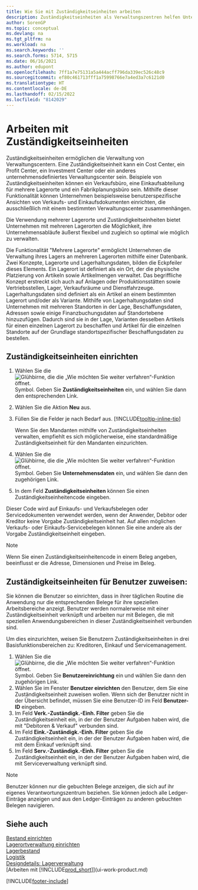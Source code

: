 ```yaml
---
title: Wie Sie mit Zuständigkeitseinheiten arbeiten
description: Zuständigkeitseinheiten als Verwaltungszentren helfen Unternehmen, benutzerspezifische Ansichten von Einkaufs- und Kaufbelegen festzulegen, die sich ausschließlich auf das jeweilige Zentrum beziehen.
author: SorenGP
ms.topic: conceptual
ms.devlang: na
ms.tgt_pltfrm: na
ms.workload: na
ms.search.keywords: ''
ms.search.forms: 5714, 5715
ms.date: 06/16/2021
ms.author: edupont
ms.openlocfilehash: 7ff1a7e75131a5a444acff796da339ec526c48c9
ms.sourcegitcommit: ef80c461713fff1a75998766e7a4ed3a7c6121d0
ms.translationtype: HT
ms.contentlocale: de-DE
ms.lasthandoff: 02/15/2022
ms.locfileid: "8142029"
---
```

# <a name="work-with-responsibility-centers"></a>Arbeiten mit Zuständigkeitseinheiten

Zuständigkeitseinheiten ermöglichen die Verwaltung von Verwaltungscentern. Eine Zuständigkeitseinheit kann ein Cost Center, ein Profit Center, ein Investment Center oder ein anderes unternehmensdefiniertes Verwaltungscenter sein. Beispiele von Zuständigkeitseinheiten können ein Verkaufsbüro, eine Einkaufsabteilung für mehrere Lagerorte und ein Fabrikplanungsbüro sein. Mithilfe dieser Funktionalität können Unternehmen beispielsweise benutzerspezifische Ansichten von Verkaufs- und Einkaufsdokumenten einrichten, die ausschließlich mit einem bestimmten Verwaltungscenter zusammenhängen.  

Die Verwendung mehrerer Lagerorte und Zuständigkeitseinheiten bietet Unternehmen mit mehreren Lagerorten die Möglichkeit, ihre Unternehmensabläufe äußerst flexibel und zugleich so optimal wie möglich zu verwalten.

Die Funktionalität "Mehrere Lagerorte" ermöglicht Unternehmen die Verwaltung ihres Lagers an mehreren Lagerorten mithilfe einer Datenbank. Zwei Konzepte, Lagerorte und Lagerhaltungsdaten, bilden die Eckpfeiler dieses Elements. Ein Lagerort ist definiert als ein Ort, der die physische Platzierung von Artikeln sowie Artikelmengen verwaltet. Das begriffliche Konzept erstreckt sich auch auf Anlagen oder Produktionsstätten sowie Vertriebsstellen, Lager, Verkaufsräume und Dienstfahrzeuge. Lagerhaltungsdaten sind definiert als ein Artikel an einem bestimmten Lagerort und/oder als Variante. Mithilfe von Lagerhaltungsdaten sind Unternehmen mit mehreren Standorten in der Lage, Beschaffungsdaten, Adressen sowie einige Finanzbuchungsdaten auf Standortebene hinzuzufügen. Dadurch sind sie in der Lage, Varianten desselben Artikels für einen einzelnen Lagerort zu beschaffen und Artikel für die einzelnen Standorte auf der Grundlage standortspezifischer Beschaffungsdaten zu bestellen.  

## <a name="to-set-up-a-responsibility-center"></a>Zuständigkeitseinheiten einrichten

1. Wählen Sie die ![Glühbirne, die die „Wie möchten Sie weiter verfahren“-Funktion öffnet.](media/ui-search/search_small.png "Was möchten Sie tun?") Symbol. Geben Sie **Zuständigkeitseinheiten** ein, und wählen Sie dann den entsprechenden Link.  
2. Wählen Sie die Aktion **Neu** aus.  
3. Füllen Sie die Felder je nach Bedarf aus. [!INCLUDE[tooltip-inline-tip](includes/tooltip-inline-tip_md.md)]  

    Wenn Sie den Mandanten mithilfe von Zuständigkeitseinheiten verwalten, empfiehlt es sich möglicherweise, eine standardmäßige Zuständigkeitseinheit für den Mandanten einzurichten.
4. Wählen Sie die ![Glühbirne, die die „Wie möchten Sie weiter verfahren“-Funktion öffnet.](media/ui-search/search_small.png "Was möchten Sie tun?") Symbol. Geben Sie **Unternehmensdaten** ein, und wählen Sie dann den zugehörigen Link.
5. In dem Feld **Zuständigkeitseinheiten** können Sie einen Zuständigkeitseinheitencode eingeben.

Dieser Code wird auf Einkaufs- und Verkaufsbelegen oder Servicedokumenten verwendet werden, wenn der Anwender, Debitor oder Kreditor keine Vorgabe Zuständigkeitseinheit hat. Auf allen möglichen Verkaufs- oder Einkaufs-Servicebelegen können Sie eine andere als der Vorgabe Zuständigkeitseinheit eingeben.

> [!NOTE]  
> Wenn Sie einen Zuständigkeitseinheitencode in einem Beleg angeben, beeinflusst er die Adresse, Dimensionen und Preise im Beleg.  

## <a name="to-assign-responsibility-centers-to-users"></a>Zuständigkeitseinheiten für Benutzer zuweisen:

Sie können die Benutzer so einrichten, dass in ihrer täglichen Routine die Anwendung nur die entsprechenden Belege für ihre speziellen Arbeitsbereiche anzeigt. Benutzer werden normalerweise mit einer Zuständigkeitseinheit verknüpft und arbeiten nur mit Belegen, die mit speziellen Anwendungsbereichen in dieser Zuständigkeitseinheit verbunden sind.  

Um dies einzurichten, weisen Sie Benutzern Zuständigkeitseinheiten in drei Basisfunktionsbereichen zu: Kreditoren, Einkauf und Servicemanagement.  

1. Wählen Sie die ![Glühbirne, die die „Wie möchten Sie weiter verfahren“-Funktion öffnet.](media/ui-search/search_small.png "Was möchten Sie tun?") Symbol. Geben Sie **Benutzereinrichtung** ein und wählen Sie dann den zugehörigen Link.  
2. Wählen Sie im Fenster **Benutzer einrichten** den Benutzer, dem Sie eine Zuständigkeitseinheit zuweisen wollen. Wenn sich der Benutzer nicht in der Übersicht befindet, müssen Sie eine Benutzer-ID im Feld **Benutzer-ID** eingeben.  
3. Im Feld **Verk.-Zuständigk.-Einh. Filter** geben Sie die Zuständigkeitseinheit ein, in der der Benutzer Aufgaben haben wird, die mit "Debitoren & Verkauf" verbunden sind.  
4. Im Feld **Eink.-Zuständigk.-Einh. Filter** geben Sie die Zuständigkeitseinheit ein, in der der Benutzer Aufgaben haben wird, die mit dem Einkauf verknüpft sind.  
5. Im Feld **Serv.-Zuständigk.-Einh. Filter** geben Sie die Zuständigkeitseinheit ein, in der der Benutzer Aufgaben haben wird, die mit Serviceverwaltung verknüpft sind.  

> [!NOTE]  
> Benutzer können nur die gebuchten Belege anzeigen, die sich auf ihr eigenes Verantwortungszentrum beziehen. Sie können jedoch alle Ledger-Einträge anzeigen und aus den Ledger-Einträgen zu anderen gebuchten Belegen navigieren.

## <a name="see-also"></a>Siehe auch

[Bestand einrichten](inventory-setup-inventory.md)  
[Lagerortverwaltung einrichten](warehouse-setup-warehouse.md)  
[Lagerbestand](inventory-manage-inventory.md)  
[Logistik](warehouse-manage-warehouse.md)  
[Designdetails: Lagerverwaltung](design-details-warehouse-management.md)  
[Arbeiten mit [!INCLUDE[prod_short](includes/prod_short.md)]](ui-work-product.md)  


[!INCLUDE[footer-include](includes/footer-banner.md)]